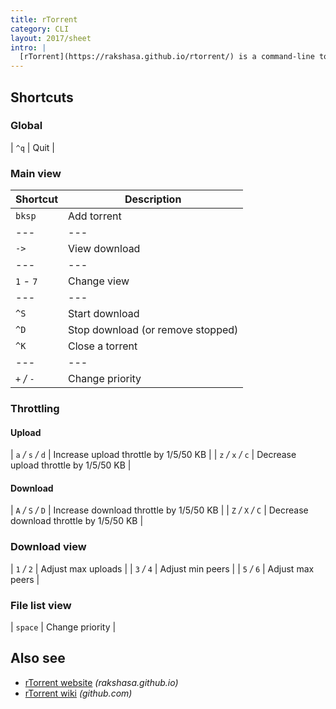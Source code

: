 ```yaml
---
title: rTorrent
category: CLI
layout: 2017/sheet
intro: |
  [rTorrent](https://rakshasa.github.io/rtorrent/) is a command-line torrent application. Here are some shortcut keys.
---
```


## Shortcuts
<!-- {.-three-column} -->

### Global

| `^q` | Quit |
<!-- {.-shortcuts} -->

### Main view

| Shortcut | Description |
| --- | --- |
| `bksp` | Add torrent |
| --- | --- |
| `->` | View download |
| --- | --- |
| `1` _-_ `7` | Change view |
| --- | --- |
| `^S` | Start download |
| `^D` | Stop download (or remove stopped) |
| `^K` | Close a torrent |
| --- | --- |
| `+` _/_ `-` | Change priority |
<!-- {.-shortcuts} -->

### Throttling

#### Upload

| `a` _/_ `s` _/_ `d` | Increase upload throttle by 1/5/50 KB   |
| `z` _/_ `x` _/_ `c` | Decrease upload throttle by 1/5/50 KB   |
<!-- {.-shortcuts} -->

#### Download

| `A` _/_ `S` _/_ `D` | Increase download throttle by 1/5/50 KB |
| `Z` _/_ `X` _/_ `C` | Decrease download throttle by 1/5/50 KB |
<!-- {.-shortcuts} -->

### Download view

| `1` _/_ `2` | Adjust max uploads |
| `3` _/_ `4` | Adjust min peers   |
| `5` _/_ `6` | Adjust max peers   |
<!-- {.-shortcuts} -->

### File list view

| `space` | Change priority |
<!-- {.-shortcuts} -->

## Also see

- [rTorrent website](https://rakshasa.github.io/rtorrent/) _(rakshasa.github.io)_
- [rTorrent wiki](https://github.com/rakshasa/rtorrent/wiki) _(github.com)_
